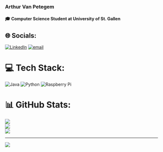 ### Arthur Van Petegem
#### 🎓 Computer Science Student at University of St. Gallen
## 🌐 Socials:
[![LinkedIn](https://img.shields.io/badge/LinkedIn-%230077B5.svg?logo=linkedin&logoColor=white)](https://linkedin.com/in/arthur-van-petegem-7b72b1323/) [![email](https://img.shields.io/badge/Email-D14836?logo=gmail&logoColor=white)](mailto:arthurvanpetegem@outlook.com) 

# 💻 Tech Stack:
![Java](https://img.shields.io/badge/java-%23ED8B00.svg?style=for-the-badge&logo=openjdk&logoColor=white) ![Python](https://img.shields.io/badge/python-3670A0?style=for-the-badge&logo=python&logoColor=ffdd54) ![Raspberry Pi](https://img.shields.io/badge/-Raspberry_Pi-C51A4A?style=for-the-badge&logo=Raspberry-Pi)
# 📊 GitHub Stats:
![](https://github-readme-stats.vercel.app/api?username=Gt-ace&theme=dark&hide_border=true&include_all_commits=true&count_private=true)<br/>
![](https://nirzak-streak-stats.vercel.app/?user=Gt-ace&theme=dark&hide_border=true)<br/>
![](https://github-readme-stats.vercel.app/api/top-langs/?username=Gt-ace&theme=dark&hide_border=true&include_all_commits=true&count_private=true&layout=compact)

---
[![](https://visitcount.itsvg.in/api?id=Gt-ace&icon=0&color=0)](https://visitcount.itsvg.in)

<!-- Proudly created with GPRM ( https://gprm.itsvg.in ) -->
